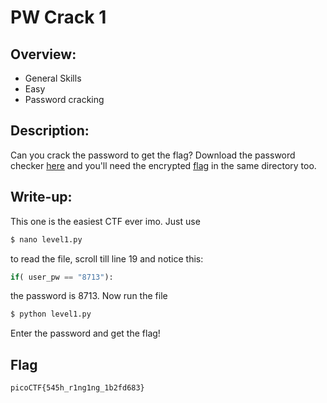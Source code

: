 # PW Crack 1

## Overview:
* General Skills
* Easy
* Password cracking

## Description:
Can you crack the password to get the flag? Download the password checker [here](https://artifacts.picoctf.net/c/12/level1.py) and you'll need the encrypted [flag](https://artifacts.picoctf.net/c/12/level1.flag.txt.enc) in the same directory too.

## Write-up:
This one is the easiest CTF ever imo. Just use
```bash
$ nano level1.py
```
to read the file, scroll till line 19 and notice this:
```python
if( user_pw == "8713"):
```
the password is 8713. Now run the file
```bash
$ python level1.py
```
Enter the password and get the flag!

## Flag
```
picoCTF{545h_r1ng1ng_1b2fd683}
```
